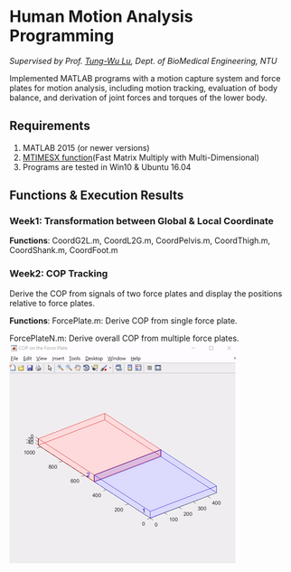 # Human Motion Analysis Programming
*Supervised by Prof. [Tung-Wu Lu](http://oemal.bme.ntu.edu.tw/professor/professorE.htm), Dept. of BioMedical Engineering, NTU*

Implemented MATLAB programs with a motion capture system and force plates for motion analysis, including motion tracking, evaluation of body balance, and derivation of joint forces and torques of the lower body.

## Requirements
1. MATLAB 2015 (or newer versions)
2. [MTIMESX function](https://www.mathworks.com/matlabcentral/fileexchange/25977-mtimesx-fast-matrix-multiply-with-multi-dimensional-support)(Fast Matrix Multiply with Multi-Dimensional)
3. Programs are tested in Win10 & Ubuntu 16.04

## Functions & Execution Results
### Week1: Transformation between Global & Local Coordinate 
**Functions**: CoordG2L.m, CoordL2G.m, CoordPelvis.m, CoordThigh.m, CoordShank.m, CoordFoot.m

### Week2: COP Tracking
Derive the COP from signals of two force plates and display the positions relative to force plates.

**Functions**: 
  ForcePlate.m: Derive COP from single force plate.
  
  ForcePlateN.m: Derive overall COP from multiple force plates.
![COP Tracking](/results/COP.gif) 


